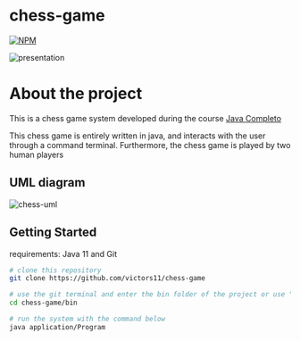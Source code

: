 # chess-game
[![NPM](https://img.shields.io/npm/l/react)](https://github.com/victors11/chess-game/blob/main/LICENSE) 

![presentation](https://user-images.githubusercontent.com/79949527/127951645-41cb89df-14ac-41e0-88a2-5409659eae00.gif)

# About the project
This is a chess game system developed during the course [Java Completo](https://www.udemy.com/course/java-curso-completo/)

This chess game is entirely written in java, and interacts with the user through a command terminal. Furthermore, the chess game is played by two human players

## UML diagram 
![chess-uml](https://user-images.githubusercontent.com/79949527/127953316-f6be9ae8-b5f8-4767-a41d-42ebd8b281fa.png)

## Getting Started
requirements: Java 11 and Git

```bash
# clone this repository
git clone https://github.com/victors11/chess-game

# use the git terminal and enter the bin folder of the project or use "git bash here" in bin folder
cd chess-game/bin

# run the system with the command below
java application/Program

```
